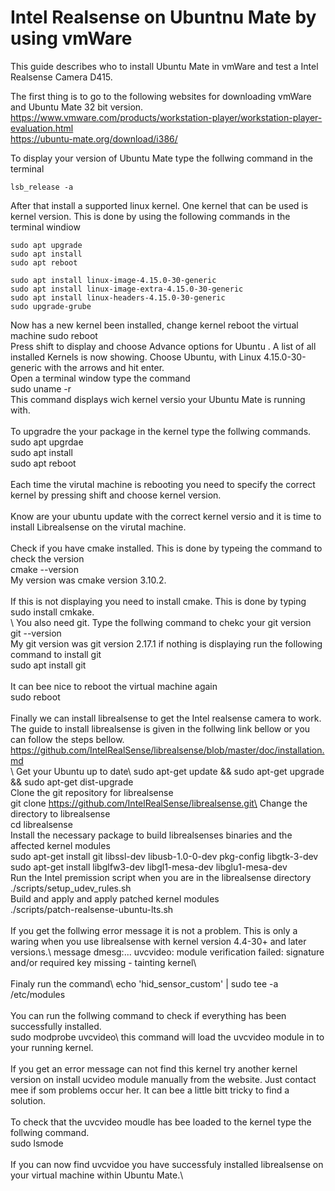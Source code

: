 # Intel Realsense on Ubuntnu Mate by using vmWare

This guide describes who to install Ubuntu Mate in vmWare and test a Intel Realsense Camera D415.

The first thing is to go to the following websites for downloading vmWare and Ubuntu Mate 32 bit version. 
<https://www.vmware.com/products/workstation-player/workstation-player-evaluation.html>\
<https://ubuntu-mate.org/download/i386/>

To display your version of Ubuntu Mate type the follwing command in the terminal
```
lsb_release -a
```

After that install a supported linux kernel. One kernel that can be used is kernel version.
This is done by using the following commands in the terminal windiow
```
sudo apt upgrade
sudo apt install
sudo apt reboot
```
```
sudo apt install linux-image-4.15.0-30-generic
sudo apt install linux-image-extra-4.15.0-30-generic
sudo apt install linux-headers-4.15.0-30-generic
sudo upgrade-grube
```
Now has a new kernel been installed, change kernel reboot the virtual machine
sudo reboot
\
Press shift to display and choose Advance options for Ubuntu . A list of all installed Kernels is now showing.
Choose Ubuntu, with Linux 4.15.0-30-generic with the arrows and hit enter.
\
Open a terminal window type the command\
sudo uname -r\
This command displays wich kernel versio your Ubuntu Mate is running with.\
\
To upgradre the your package in the kernel type the follwing commands.\
sudo apt upgrdae\
sudo apt install\
sudo apt reboot\
\
Each time the virutal machine is rebooting you need to specify the correct kernel by pressing shift and choose kernel version.\
\
Know are your ubuntu update with the correct kernel versio and it is time to install Librealsense on the virutal machine.\
\
Check if you have cmake installed. This is done by typeing the command to check the version\
cmake --version\
My version was cmake version 3.10.2.\
\
If this is not displaying you need to install cmake. This is done by typing\
sudo install cmkake.\
\\
You also need git. Type the follwing command to chekc your git version\
git --version\
My git version was git version 2.17.1 if nothing is displaying run the following command to install git\
sudo apt install git\
\
It can bee nice to reboot the virtual machine again\
sudo reboot\
\
Finally we can install librealsense to get the Intel realsense camera to work.\
The guide to install librealsense is given in the follwing link bellow or you can follow the steps bellow.\
<https://github.com/IntelRealSense/librealsense/blob/master/doc/installation.md>\
\\
Get your Ubuntu up to date\ 
sudo apt-get update && sudo apt-get upgrade && sudo apt-get dist-upgrade\
Clone the git repository for librealsense\
git clone https://github.com/IntelRealSense/librealsense.git\
Change the directory to librealsense\
cd librealsense\
Install the necessary package to build librealsenses binaries and the affected kernel modules\
sudo apt-get install git libssl-dev libusb-1.0-0-dev pkg-config libgtk-3-dev\
sudo apt-get install libglfw3-dev libgl1-mesa-dev libglu1-mesa-dev\
Run the Intel premission script when you are in the librealsense directory\
./scripts/setup_udev_rules.sh\
Build and apply and apply patched kernel modules\
./scripts/patch-realsense-ubuntu-lts.sh\
\
If you get the follwing error message it is not a problem. This is only a waring when you use librealsense with kernel version 4.4-30+ and later versions.\ 
message dmesg:... uvcvideo: module verification failed: signature and/or required key missing - tainting kernel\	
\
Finaly run the command\ 
echo 'hid_sensor_custom' | sudo tee -a /etc/modules\
\
You can run the follwing command to check if everything has been successfully installed.\
sudo modprobe uvcvideo\ 
this command will load the uvcvideo module in to your running kernel.\
\
If you get an error message can not find this kernel try another kernel version on install ucvideo module manually from the website. Just contact mee if som problems occur her. It can bee a little bitt tricky to find a solution.\
\
To check that the uvcvideo moudle has bee loaded to the kernel type the follwing command.\
sudo lsmode\
\
If you can now find uvcvidoe you have successfuly installed librealsense on your virtual machine within Ubuntu Mate.\












